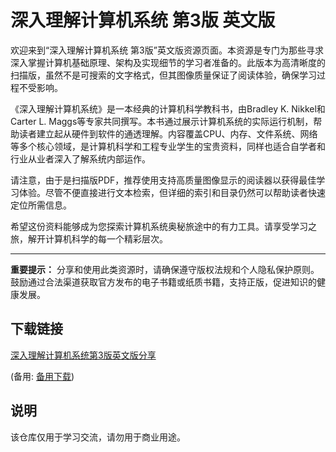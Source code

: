 # 深入理解计算机系统 第3版 英文版

欢迎来到“深入理解计算机系统 第3版”英文版资源页面。本资源是专门为那些寻求深入掌握计算机基础原理、架构及实现细节的学习者准备的。此版本为高清晰度的扫描版，虽然不是可搜索的文字格式，但其图像质量保证了阅读体验，确保学习过程不受影响。

《深入理解计算机系统》是一本经典的计算机科学教科书，由Bradley K. Nikkel和Carter L. Maggs等专家共同撰写。本书通过展示计算机系统的实际运行机制，帮助读者建立起从硬件到软件的通透理解。内容覆盖CPU、内存、文件系统、网络等多个核心领域，是计算机科学和工程专业学生的宝贵资料，同样也适合自学者和行业从业者深入了解系统内部运作。

请注意，由于是扫描版PDF，推荐使用支持高质量图像显示的阅读器以获得最佳学习体验。尽管不便直接进行文本检索，但详细的索引和目录仍然可以帮助读者快速定位所需信息。

希望这份资料能够成为您探索计算机系统奥秘旅途中的有力工具。请享受学习之旅，解开计算机科学的每一个精彩层次。

---

**重要提示：** 分享和使用此类资源时，请确保遵守版权法规和个人隐私保护原则。鼓励通过合法渠道获取官方发布的电子书籍或纸质书籍，支持正版，促进知识的健康发展。

## 下载链接
[深入理解计算机系统第3版英文版分享](https://pan.quark.cn/s/896cb3ee8189) 

(备用: [备用下载](https://pan.baidu.com/s/1s0q7mPL7TZ_rni7b-fS9_w?pwd=1234))

## 说明

该仓库仅用于学习交流，请勿用于商业用途。
